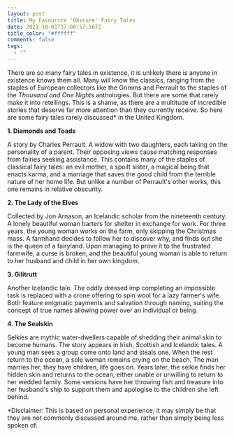 ```yaml
---
layout: post
title: My Favourite 'Obscure' Fairy Tales
date: 2021-10-01T17:00:57.567Z
title_color: "#ffffff"
comments: false
tags:
  - ""
---
```

There are so many fairy tales in existence, it is unlikely there is anyone in existence knows them all. Many will know the classics, ranging from the staples of European collectors like the Grimms and Perrault to the staples of the *Thousand and One Nights* anthologies. But there are some that rarely make it into retellings. This is a shame, as there are a multitude of incredible stories that deserve far more attention than they currently receive. So here are some fairy tales rarely discussed* in the United Kingdom.

**1. Diamonds and Toads**

A story by Charles Perrault. A widow with two daughters, each taking on the personality of a parent. Their opposing views cause matching responses from fairies seeking assistance. This contains many of the staples of classical fairy tales: an evil mother, a spoilt sister, a magical being that enacts karma, and a marriage that saves the good child from the terrible nature of her home life. But unlike a number of Perrault's other works, this one remains in relative obscurity.

**2. The Lady of the Elves**

Collected by Jon Arnason, an Icelandic scholar from the nineteenth century. A lonely beautiful woman barters for shelter in exchange for work. For three years, the young woman works on the farm, only skipping the Christmas mass. A farmhand decides to follow her to discover why, and finds out she is the queen of a fairyland. Upon managing to prove it to the frustrated farmwife, a curse is broken, and the beautiful young woman is able to return to her husband and child in her own kingdom.

**3. Gilitrutt**

Another Icelandic tale. The oddly dressed imp completing an impossible task is replaced with a crone offering to spin wool for a lazy farmer's wife. Both feature enigmatic payments and salvation through naming, suiting the concept of true names allowing power over an individual or being.

**4. The Sealskin**

Selkies are mythic water-dwellers capable of shedding their animal skin to become humans. The story appears in Irish, Scottish and Icelandic tales. A young man sees a group come onto land and steals one. When the rest return to the ocean, a sole woman remains crying on the beach. The man marries her, they have children, life goes on. Years later, the selkie finds her hidden skin and returns to the ocean, either unable or unwilling to return to her wedded family. Some versions have her throwing fish and treasure into her husband's ship to support them and apologise to the children she left behind.



\*Disclaimer: This is based on personal experience; it may simply be that they are not commonly discussed around me, rather than simply being less spoken of.